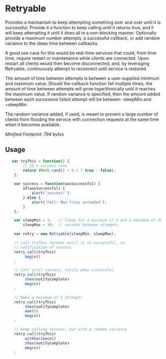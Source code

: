 # Retryable 

Provides a mechanism to keep attempting something over and over until it is 
successful. Provide it a function to keep calling until it returns true, and 
it will keep attempting it until it does all in a non-blocking manner. 
Optionally provide a maximum number attempts, a successful callback, or add 
random variance to the sleep time between callbacks.

A good use case for this would be real-time services that could, from time 
time, require restart or maintenance while clients are connected. Upon restart 
all clients would then become disconnected, and, by leveraging Retryable, 
continuously attempt to reconnect until service is restored.

The amount of time between attempts is between a user-supplied minimum and 
maximum value. Should the callback function fail multiple times, the amount of 
time between attempts will grow logarithmically until it reaches the maximum 
value.  If random variance is specified, then the amount added between each 
successive failed attempt will be between -sleepMin and +sleepMin.

The random variance added, if used, is meant to prevent a large number of 
clients from flooding the service with connection requests at the same time 
when it becomes available.

_Minified Footprint: 794 bytes_

## Usage 

```javascript
   var tryThis = function() {
        // 10 % success rate
        return (Math.rand() < 0.1 ? true : false);
    };

    var success = function(wasSuccessful) {
        if(wasSuccessful) {
            alert('success!');
        } else {
            alert('Fail! Max Tries exceeded');
        }
    };

    var sleepMin = 3,   // Sleep for a minimum of 3 and a maximum of 30 
        sleepMax = 30;  // seconds between attempts.

    var retry = new Retryable(sleepMin, sleepMax);

    // Call tryThis forever until it is successful, no 
    // notification of success.
    retry.call(tryThis)
        .begin()
    ;

    // Call until success, notify when successful.
    retry.call(tryThis)
        .then(notifyComplete)
        .begin()
    ;

    // Make a maximum of 5 attempts
    retry.call(tryThis)
        .then(notifyComplete)
        .max(5)
        .begin()
    ;

    // Keep calling forever, but with a random variance
    retry.call(tryThis)
        .withVariance()
        .then(notifyComplete)
        .begin()
    ;
```